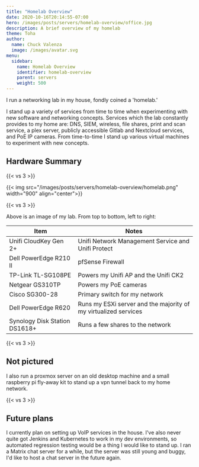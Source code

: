 ```yaml
---
title: "Homelab Overview"
date: 2020-10-16T20:14:55-07:00
hero: /images/posts/servers/homelab-overview/office.jpg
description: A brief overview of my homelab
theme: Toha
author:
  name: Chuck Valenza
  image: /images/avatar.svg
menu:
  sidebar:
    name: Homelab Overview
    identifier: homelab-overview
    parent: servers
    weight: 500
---
```


I run a networking lab in my house, fondly coined a 'homelab.'

I stand up a variety of services from time to time when experimenting with new
software and networking concepts. Services which the lab constantly provides
to my home are: DNS, SIEM, wireless, file shares, print and scan service, a plex
server, publicly accessible Gitlab and Nextcloud services, and PoE IP cameras.
From time-to-time I stand up various virtual machines to experiment with new
concepts.

## Hardware Summary

{{< vs 3 >}}

{{< img src="/images/posts/servers/homelab-overview/homelab.png" width="900" align="center">}}

{{< vs 3 >}}

Above is an image of my lab. From top to bottom, left to right:

| Item                          | Notes                                                           |
| ----------------------------- | --------------------------------------------------------------  |
| Unifi CloudKey Gen 2+         | Unifi Network Management Service and Unifi Protect              |
| Dell PowerEdge R210 II        | pfSense Firewall                                                |
| TP-Link TL-SG108PE            | Powers my Unifi AP and the Unifi CK2                            |
| Netgear GS310TP               | Powers my PoE cameras                                           |
| Cisco SG300-28                | Primary switch for my network                                   |
| Dell PowerEdge R620           | Runs my ESXi server and the majority of my virtualized services |
| Synology Disk Station DS1618+ | Runs a few shares to the network                                |

{{< vs 3 >}}

## Not pictured

I also run a proxmox server on an old desktop machine and a small raspberry pi
fly-away kit to stand up a vpn tunnel back to my home network.

{{< vs 3 >}}

## Future plans

I currently plan on setting up VoIP services in the house. I've also never quite
got Jenkins and Kubernetes to work in my dev environments, so automated
regression testing would be a thing I would like to stand up. I ran a Matrix
chat server for a while, but the server was still young and buggy, I'd like to
host a chat server in the future again.

